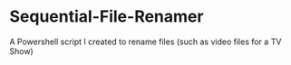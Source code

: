 # Sequential-File-Renamer
A Powershell script I created to rename files (such as video files for a TV Show)
